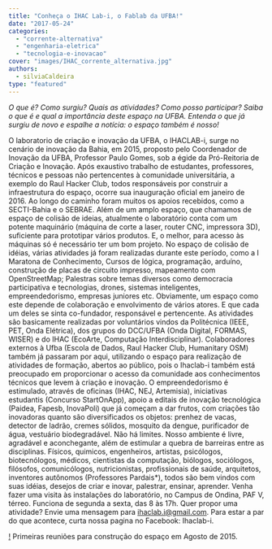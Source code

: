 ```yaml
---
title: "Conheça o IHAC Lab-i, o Fablab da UFBA!"
date: "2017-05-24"
categories: 
  - "corrente-alternativa"
  - "engenharia-eletrica"
  - "tecnologia-e-inovacao"
cover: "images/IHAC_corrente_alternativa.jpg"
authors: 
  - silviaCaldeira
type: "featured"
---
```


_O que é? Como surgiu? Quais as atividades? Como posso participar?_ _Saiba o que é e qual a importância deste espaço na UFBA. Entenda o que já surgiu de novo e espalhe a notícia: o espaço também é nosso!_

O laboratorio de criação e inovação da UFBA, o IHACLAB-i, surge no cenário de inovação da Bahia, em 2015, proposto pelo Coordenador de Inovação da UFBA, Professor Paulo Gomes, sob a égide da Pró-Reitoria de Criação e Inovação. Após exaustivo trabalho de estudantes, professores, técnicos e pessoas não pertencentes à comunidade universitária, a exemplo do Raul Hacker Club, todos responsáveis por construir a infraestrutura do espaço, ocorre sua inauguração oficial em janeiro de 2016. Ao longo do caminho foram muitos os apoios recebidos, como a SECTI-Bahia e o SEBRAE. Além de um amplo espaço, que chamamos de espaço de colisão de ideias, atualmente o laboratório conta com um potente maquinário (máquina de corte a laser, router CNC, impressora 3D), suficiente para prototipar vários produtos. E, o melhor, para acesso às máquinas só é necessário ter um bom projeto. No espaço de colisão de idéias, várias atividades já foram realizadas durante este período, como a I Maratona de Conhecimento, Cursos de lógica, programação, arduíno, construção de placas de circuito impresso, mapeamento com OpenStreetMap; Palestras sobre temas diversos como democracia participativa e tecnologias, drones, sistemas inteligentes, empreendedorismo, empresas juniores etc. Obviamente, um espaço como este depende de colaboração e envolvimento de vários atores. E que cada um deles se sinta co-fundador, responsável e pertencente. As atividades são basicamente realizadas por voluntários vindos da Politécnica (IEEE, PET, Onda Elétrica), dos grupos do DCC/UFBA (Onda Digital, FORMAS, WISER) e do IHAC (EcoArte, Computação Interdisciplinar). Colaboradores externos à Ufba (Escola de Dados, Raul Hacker Club, Humanitary OSM) também já passaram por aqui, utilizando o espaço para realização de atividades de formação, abertos ao público, pois o Ihaclab-i também está preocupado em proporcionar o acesso da comunidade aos conhecimentos técnicos que levem à criação e inovação. O empreendedorismo é estimulado, através de oficinas (IHAC, NEJ, Artemisia), iniciativas estudantis (Concurso StartOnApp), apoio a editais de inovação tecnológica (Paidea, Fapesb, InovaPoli) que já começam a dar frutos, com criações tão inovadoras quanto são diversificados os objetos: prenhez de vacas, detector de ladrão, cremes sólidos, mosquito da dengue, purificador de água, vestuário biodegradável. Não há limites. Nosso ambiente é livre, agradável e aconchegante, além de estimular a quebra de barreiras entre as disciplinas. Físicos, quimicos, engenheiros, artistas, psicólogos, biotecnólogos, médicos, cientistas da computação, biólogos, sociólogos, filósofos, comunicólogos, nutricionistas, profissionais de saúde, arquitetos, inventores autônomos (Professores Pardais\*), todos são bem vindos com suas idéias, desejos de criar e inovar, palestrar, ensinar, aprender. Venha fazer uma visita às instalações do laboratório, no Campus de Ondina, PAF V, térreo. Funciona de segunda a sexta, das 8 às 17h. Quer propor uma atividade? Envie uma mensagem para ihaclab.i@gmail.com. Para estar a par do que acontece, curta nossa pagina no Facebook: Ihaclab-i.

[!](images/ihaclab-2-300x136.jpg) Primeiras reuniões para construção do espaço em Agosto de 2015.
